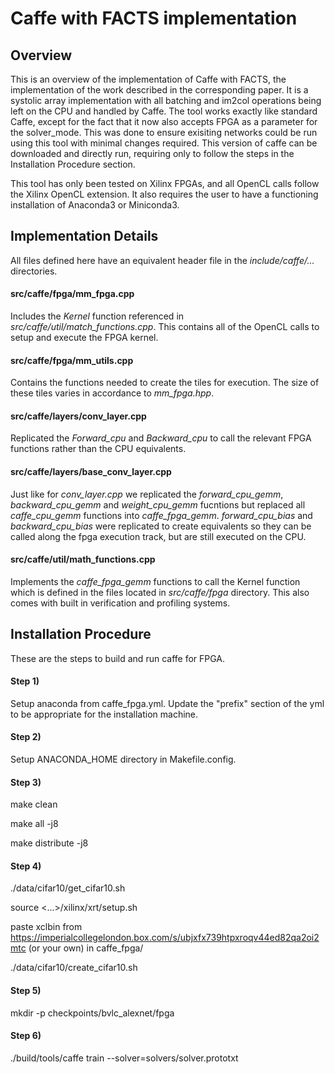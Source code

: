 # Caffe with FACTS implementation
## Overview
This is an overview of the implementation of Caffe with FACTS, the implementation of the work described in the corresponding paper.
It is a systolic array implementation with all batching and im2col operations being left on the CPU and handled by Caffe.
The tool works exactly like standard Caffe, except for the fact that it now also accepts FPGA as a parameter for the solver_mode.
This was done to ensure exisiting networks could be run using this tool with minimal changes required.
This version of caffe can be downloaded and directly run, requiring only to follow the steps in the Installation Procedure section.

This tool has only been tested on Xilinx FPGAs, and all OpenCL calls follow the Xilinx OpenCL extension.
It also requires the user to have a functioning installation of Anaconda3 or Miniconda3.

## Implementation Details
All files defined here have an equivalent header file in the *include/caffe/...* directories.

#### src/caffe/fpga/mm_fpga.cpp
Includes the *Kernel* function referenced in *src/caffe/util/match_functions.cpp*.
This contains all of the OpenCL calls to setup and execute the FPGA kernel.

#### src/caffe/fpga/mm_utils.cpp
Contains the functions needed to create the tiles for execution.
The size of these tiles varies in accordance to *mm_fpga.hpp*.

#### src/caffe/layers/conv_layer.cpp
Replicated the *Forward_cpu* and *Backward_cpu* to call the relevant FPGA functions rather than the CPU equivalents.

#### src/caffe/layers/base_conv_layer.cpp
Just like for *conv_layer.cpp* we replicated the *forward_cpu_gemm*, *backward_cpu_gemm* and *weight_cpu_gemm* fucntions but replaced all *caffe_cpu_gemm* functions into *caffe_fpga_gemm*.
*forward_cpu_bias* and *backward_cpu_bias* were replicated to create equivalents so they can be called along the fpga execution track, but are still executed on the CPU.

#### src/caffe/util/math_functions.cpp
Implements the *caffe_fpga_gemm* functions to call the Kernel function which is defined in the files located in *src/caffe/fpga* directory.
This also comes with built in verification and profiling systems.

## Installation Procedure
These are the steps to build and run caffe for FPGA.

#### Step 1)
Setup anaconda from caffe_fpga.yml.
Update the "prefix" section of the yml to be appropriate for the installation machine.

#### Step 2) 
Setup ANACONDA_HOME directory in Makefile.config.

#### Step 3)
make clean

make all -j8

make distribute -j8

#### Step 4)
./data/cifar10/get_cifar10.sh

source <...>/xilinx/xrt/setup.sh

paste xclbin from https://imperialcollegelondon.box.com/s/ubjxfx739htpxroqv44ed82qa2oi2mtc (or your own) in caffe_fpga/

./data/cifar10/create_cifar10.sh

#### Step 5)
mkdir -p checkpoints/bvlc_alexnet/fpga

#### Step 6)
./build/tools/caffe train --solver=solvers/solver.prototxt
